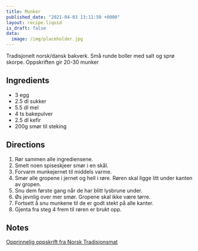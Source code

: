 ```yaml
---
title: Munker
published_date: "2021-04-03 13:11:50 +0000"
layout: recipe.liquid
is_draft: false
data: 
  image: /img/placeholder.jpg
---
```

Tradisjonelt norsk/dansk bakverk. Små runde boller med salt og sprø skorpe. Oppskriften gir 20-30 munker

## Ingredients

- 3 egg
- 2.5 dl sukker
- 5.5 dl mel
- 4 ts bakepulver
- 2.5 dl kefir
- 200g smør til steking

## Directions

1. Rør sammen alle ingrediensene.
2. Smelt noen spiseskjeer smør i en skål.
3. Forvarm munkejernet til middels varme.
4. Smør alle gropene i jernet og hell i røre. Røren skal ligge litt under kanten av gropen.
5. Snu dem første gang når de har blitt lysbrune under.
6. Øs jevnlig over mer smør. Gropene skal ikke være tørre.
7. Fortsett å snu munkene til de er godt stekt på alle kanter.
8. Gjenta fra steg 4 frem til røren er brukt opp.

## Notes

[Opprinnelig oppskrift fra Norsk Tradisjonsmat](https://norsktradisjonsmat.no/oppskrift/lines-munker)
